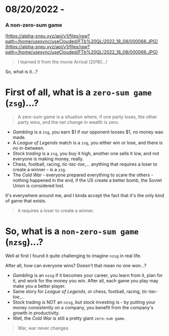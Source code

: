 # 08/20/2022 -

<!--
cover_image: /api/v1/files/raw?path=/home/usesync/useClouded/FTb%20QL/2022_18_08/000066.JPG
title: A non-zero-sum game
dob:
author: @HBP
tags: arrival-2016, hhp
-->

### A non-zero-sum game

[https://alpha-sneu.xyz/api/v1/files/raw?path=/home/usesync/useClouded/FTb%20QL/2022_18_08/000066.JPG](https://alpha-sneu.xyz/api/v1/files/raw?path=/home/usesync/useClouded/FTb%20QL/2022_18_08/000066.JPG)

> I learned it from the movie Arrival (2016)...!
> 

So, what is it...?

# First of all, what is a `zero-sum game` (`zsg`)...?

> A zero-sum game is a situation where, if one party loses, the other party wins, and the net change in wealth is zero.
> 
- *Gambling* is a `zsg`, you earn $1 if our opponent looses $1, no money was made.
- A *League of Legends* match is a `zsg`, you either win or lose, and there is no in-between.
- *Stock trading* is a `zsg`, you buy it high, another one sells it low, and not everyone is making money, really.
- Chess, football, racing, *tic-tac-toe*,... anything that requires a loser to create a winner - is a `zsg`.
- The *Cold War* - everyone prepared everything to scare the others - nothing happened in the end, if the US create a better bomb, the Soviet Union is considered lost.

It's everywhere around me, and I kinda accept the fact that it's the only kind of game that exists.

> it requires a loser to create a winner.
> 

# So, what is a `non-zero-sum game` (`nzsg`)...?

Well at first I found it quite challenging to imagine `nzsg` in real life.

After all, how can everyone wins?
Doesn't that mean no one won...?

- *Gambling* is an `nzsg` if it becomes your career, you learn from it, plan for it, and work for the money you win.
After all, each game you play may make you a better player.
- Same story for *League of Legends*, or chess, football, racing, *tic-tac-toe*,...
- Stock trading is NOT an `nzsg`, but stock investing is - by putting your money consistently on a company, you benefit from the company's growth in productivity.
- Well, the *Cold War* is still a pretty giant `zero-sum game`.

> War, war never changes

